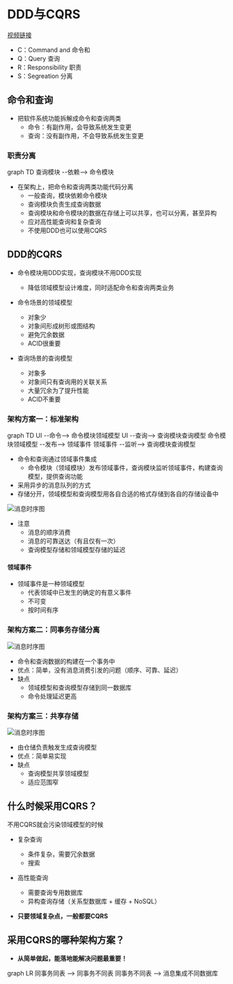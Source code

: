 # DDD与CQRS

[视频链接](https://www.bilibili.com/video/BV1Sa4y1U7TR)

- C：Command and 命令和
- Q：Query 查询
- R：Responsibility 职责
- S：Segreation 分离

## 命令和查询

- 把软件系统功能拆解成命令和查询两类
  - 命令：有副作用，会导致系统发生变更
  - 查询：没有副作用，不会导致系统发生变更

### 职责分离

<mermaid>
graph TD
查询模块 --依赖--> 命令模块
</mermaid>

- 在架构上，把命令和查询两类功能代码分离
  - 一般查询，模块依赖命令模块
  - 查询模块负责生成查询数据
  - 查询模块和命令模块的数据在存储上可以共享，也可以分离，甚至异构
  - 应对高性能查询和复杂查询
  - 不使用DDD也可以使用CQRS

## DDD的CQRS

- 命令模块用DDD实现，查询模块不用DDD实现

  - 降低领域模型设计难度，同时适配命令和查询两类业务

- 命令场景的领域模型

  - 对象少
  - 对象间形成树形或图结构
  - 避免冗余数据
  - ACID很重要

- 查询场景的查询模型
  - 对象多
  - 对象间只有查询用的关联关系
  - 大量冗余为了提升性能
  - ACID不重要

### 架构方案一：标准架构

<mermaid>
graph TD
UI --命令--> 命令模块领域模型
UI --查询--> 查询模块查询模型
命令模块领域模型 --发布--> 领域事件
领域事件 --监听--> 查询模块查询模型
</mermaid>

- 命令和查询通过领域事件集成
  - 命令模块（领域模块）发布领域事件，查询模块监听领域事件，构建查询模型，提供查询功能
- 采用异步的消息队列的方式
- 存储分开，领域模型和查询模型用各自合适的格式存储到各自的存储设备中

![消息时序图](/ddd/cqrs1.png)

- 注意
  - 消息的顺序消费
  - 消息的可靠送达（有且仅有一次）
  - 查询模型存储和领域模型存储的延迟

#### 领域事件

- 领域事件是一种领域模型
  - 代表领域中已发生的确定的有意义事件
  - 不可变
  - 按时间有序

### 架构方案二：同事务存储分离

![消息时序图](/ddd/cqrs2.png)

- 命令和查询数据的构建在一个事务中
- 优点：简单，没有消息消费引发的问题（顺序、可靠、延迟）
- 缺点
  - 领域模型和查询模型存储到同一数据库
  - 命令处理延迟更高

### 架构方案三：共享存储

![消息时序图](/ddd/cqrs3.png)

- 由仓储负责触发生成查询模型
- 优点：简单易实现
- 缺点
  - 查询模型共享领域模型
  - 适应范围窄

## 什么时候采用CQRS？

不用CQRS就会污染领域模型的时候

- 复杂查询
  - 条件复杂，需要冗余数据
  - 搜索
- 高性能查询

  - 需要查询专用数据库
  - 异构查询存储（关系型数据库 + 缓存 + NoSQL）

- **只要领域复杂点，一般都要CQRS**

## 采用CQRS的哪种架构方案？

- **从简单做起，能落地能解决问题最重要！**

<mermaid>
graph LR
同事务同表 --> 同事务不同表
同事务不同表 --> 消息集成不同数据库
</mermaid>
